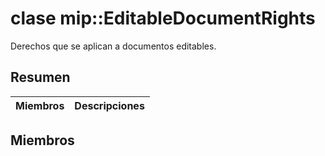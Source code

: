 # <a name="class-mipeditabledocumentrights"></a>clase mip::EditableDocumentRights 
Derechos que se aplican a documentos editables.
  
## <a name="summary"></a>Resumen
 Miembros                        | Descripciones                                
--------------------------------|---------------------------------------------
  
## <a name="members"></a>Miembros